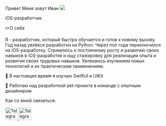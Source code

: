 Привет Меня зовут Иван ![](https://user-images.githubusercontent.com/18350557/176309783-0785949b-9127-417c-8b55-ab5a4333674e.gif)

iOS-разработчик 

✏️О себе

Я - разработчик, который быстро обучается и готов к новому вызову. 
Год назад увлёкся разработки на Python. Через пол года переключился на iOS-разработку. 
Стремлюсь к постоянному росту и развитию своих навыков в iOS-разработке и ищу стажировку для реализации опыта и развития своих трудовых навыков. 
Увлекаюсь изучением новых технологий и их практическим применением. 

🧠 В настоящее время я изучаю SwiftUI и UIKit

🚀 Работаю над разработкой pet-проекта в команде с опытным дизайнером

Как со мной связаться:

<a href="https://t.me/IvanKolodin" target="_blank">
  <img src="https://user-images.githubusercontent.com/124436982/228267140-a5d2e24e-d11b-4428-81fc-78c417bd4dcd.png" alt="Telegram" width="40"/>
</a>


<a href="https://vk.com/ivan_kolodin" target="_blank">
  <img src="https://user-images.githubusercontent.com/124436982/228267109-0b512c1b-54ac-4f07-b31f-031baf258e72.png" alt="Telegram" width="40"/>
</a>
